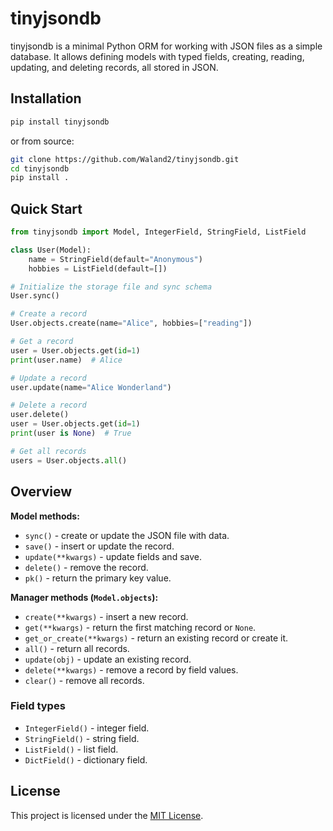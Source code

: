 # tinyjsondb

tinyjsondb is a minimal Python ORM for working with JSON files as a simple database.
It allows defining models with typed fields, creating, reading, updating, and deleting records, all stored in JSON.

## Installation

```bash
pip install tinyjsondb
```

or from source:

```bash
git clone https://github.com/Waland2/tinyjsondb.git
cd tinyjsondb
pip install .
```

## Quick Start

```python
from tinyjsondb import Model, IntegerField, StringField, ListField

class User(Model):
    name = StringField(default="Anonymous")
    hobbies = ListField(default=[])

# Initialize the storage file and sync schema
User.sync()

# Create a record
User.objects.create(name="Alice", hobbies=["reading"])

# Get a record
user = User.objects.get(id=1)
print(user.name)  # Alice

# Update a record
user.update(name="Alice Wonderland")

# Delete a record
user.delete()
user = User.objects.get(id=1)
print(user is None)  # True

# Get all records
users = User.objects.all()
```

## Overview

**Model methods:**

* `sync()` - create or update the JSON file with data.
* `save()` - insert or update the record.
* `update(**kwargs)` - update fields and save.
* `delete()` - remove the record.
* `pk()` - return the primary key value.

**Manager methods (`Model.objects`):**

* `create(**kwargs)` - insert a new record.
* `get(**kwargs)` - return the first matching record or `None`.
* `get_or_create(**kwargs)` - return an existing record or create it.
* `all()` - return all records.
* `update(obj)` - update an existing record.
* `delete(**kwargs)` - remove a record by field values.
* `clear()` - remove all records.

### Field types

* `IntegerField()` - integer field.
* `StringField()` - string field.
* `ListField()` - list field.
* `DictField()` - dictionary field.

## License

This project is licensed under the [MIT License](LICENSE.md).




